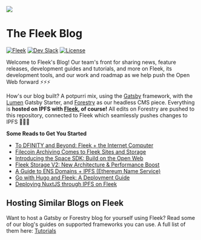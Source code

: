 ![](https://storageapi.fleek.co/fleek-team-bucket/Blog%20Inline/blog.png)

# The Fleek Blog
[![Fleek](https://img.shields.io/badge/Made%20by-Fleek-blue)](https://fleek.co/)
[![Dev Slack](https://img.shields.io/badge/Dev%20Slack-Channel-blue)](https://slack.fleek.co/)
[![License](https://img.shields.io/badge/License-MIT-green)](https://github.com/FleekHQ/space-sdk/blob/master/LICENSE)

Welcome to Fleek's Blog! Our team's front for sharing news, feature releases, development guides and tutorials, and more on Fleek, its development tools, and our work and roadmap as we help push the Open Web forward ⚡⚡⚡

How's our blog built? A potpurri mix, using the [Gatsby](https://github.com/gatsbyjs/gatsby) framework, with the [Lumen](https://github.com/alxshelepenok/gatsby-starter-lumen) Gatsby Starter, and [Forestry](https://forestry.io/) as our headless CMS piece. Everything is **hosted on IPFS with [Fleek](https://fleek.co/), of course!** All edits on Forestry are pushed to this repository, connected to Fleek which seamlessly pushes changes to IPFS 🚀🚀🚀

**Some Reads to Get You Started**
- [To DFINITY and Beyond: Fleek + the Internet Computer](https://blog.fleek.co/posts/to-dfinity-and-beyond-dfinity-frontend-hosting)
- [Filecoin Archiving Comes to Fleek Sites and Storage](https://blog.fleek.co/posts/filecoin-archiving-backup-fleek-sites-and-storage)
- [Introducing the Space SDK: Build on the Open Web](https://blog.fleek.co/posts/introducing-space-sdk-release)
- [Fleek Storage V2: New Architecture & Performance Boost](https://blog.fleek.co/posts/fleek-storage-is-out-of-beta-v2-release)
- [A Guide to ENS Domains + IPFS (Ethereum Name Service)](https://blog.fleek.co/posts/guide-ens-domains-ipfs-ethereum-name-service)
- [Go with Hugo and Fleek: A Deployment Guide](https://blog.fleek.co/posts/go-with-hugo-and-fleek)
- [Deploying NuxtJS through IPFS on Fleek](https://blog.fleek.co/posts/Deploying-nuxtJS-through-IPFS-on-Fleek)

## Hosting Similar Blogs on Fleek
Want to host a Gatsby or Forestry blog for yourself using Fleek? Read some of our blog's guides on supported frameworks you can use. A full list of them here: [Tutorials](https://docs.fleek.co/tutorials/hosting/)

